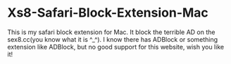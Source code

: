 # Xs8-Safari-Block-Extension-Mac
This is my safari block extension for Mac. It block the terrible AD on the sex8.cc(you know what it is ^_^). I know there has ADBlock or something extension like ADBlock, but no good support for this website,  wish you like it!
